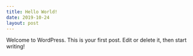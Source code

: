 ```yaml
---
title: Hello World!
date: 2019-10-24
layout: post
---
```


Welcome to WordPress. This is your first post. Edit or delete it, then start writing!
